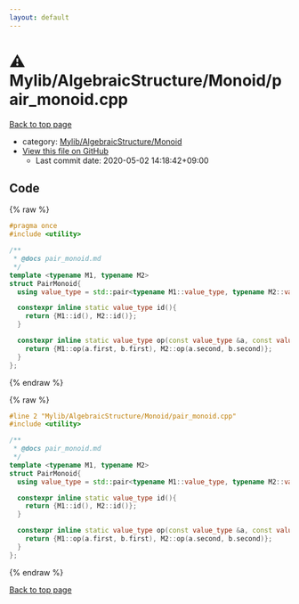 ```yaml
---
layout: default
---
```


<!-- mathjax config similar to math.stackexchange -->
<script type="text/javascript" async
  src="https://cdnjs.cloudflare.com/ajax/libs/mathjax/2.7.5/MathJax.js?config=TeX-MML-AM_CHTML">
</script>
<script type="text/x-mathjax-config">
  MathJax.Hub.Config({
    TeX: { equationNumbers: { autoNumber: "AMS" }},
    tex2jax: {
      inlineMath: [ ['$','$'] ],
      processEscapes: true
    },
    "HTML-CSS": { matchFontHeight: false },
    displayAlign: "left",
    displayIndent: "2em"
  });
</script>

<script type="text/javascript" src="https://cdnjs.cloudflare.com/ajax/libs/jquery/3.4.1/jquery.min.js"></script>
<script src="https://cdn.jsdelivr.net/npm/jquery-balloon-js@1.1.2/jquery.balloon.min.js" integrity="sha256-ZEYs9VrgAeNuPvs15E39OsyOJaIkXEEt10fzxJ20+2I=" crossorigin="anonymous"></script>
<script type="text/javascript" src="../../../../assets/js/copy-button.js"></script>
<link rel="stylesheet" href="../../../../assets/css/copy-button.css" />


# :warning: Mylib/AlgebraicStructure/Monoid/pair_monoid.cpp

<a href="../../../../index.html">Back to top page</a>

* category: <a href="../../../../index.html#b9ce8b1117f3871719e4d3859e7574c9">Mylib/AlgebraicStructure/Monoid</a>
* <a href="{{ site.github.repository_url }}/blob/master/Mylib/AlgebraicStructure/Monoid/pair_monoid.cpp">View this file on GitHub</a>
    - Last commit date: 2020-05-02 14:18:42+09:00




## Code

<a id="unbundled"></a>
{% raw %}
```cpp
#pragma once
#include <utility>

/**
 * @docs pair_monoid.md
 */
template <typename M1, typename M2>
struct PairMonoid{
  using value_type = std::pair<typename M1::value_type, typename M2::value_type>;

  constexpr inline static value_type id(){
    return {M1::id(), M2::id()};
  }

  constexpr inline static value_type op(const value_type &a, const value_type &b){
    return {M1::op(a.first, b.first), M2::op(a.second, b.second)};
  }
};

```
{% endraw %}

<a id="bundled"></a>
{% raw %}
```cpp
#line 2 "Mylib/AlgebraicStructure/Monoid/pair_monoid.cpp"
#include <utility>

/**
 * @docs pair_monoid.md
 */
template <typename M1, typename M2>
struct PairMonoid{
  using value_type = std::pair<typename M1::value_type, typename M2::value_type>;

  constexpr inline static value_type id(){
    return {M1::id(), M2::id()};
  }

  constexpr inline static value_type op(const value_type &a, const value_type &b){
    return {M1::op(a.first, b.first), M2::op(a.second, b.second)};
  }
};

```
{% endraw %}

<a href="../../../../index.html">Back to top page</a>

